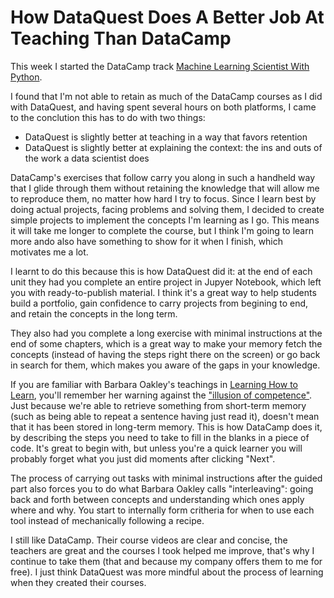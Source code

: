 # How DataQuest Does A Better Job At Teaching Than DataCamp

This week I started the DataCamp track [Machine Learning Scientist With Python](https://www.datacamp.com/tracks/machine-learning-scientist-with-python). 

I found that I'm not able to retain as much of the DataCamp courses as I did with DataQuest, and having spent several hours on both platforms, I came to the conclution this has to do with two things: 

- DataQuest is slightly better at teaching in a way that favors retention
- DataQuest is slightly better at explaining the context: the ins and outs of the work a data scientist does

DataCamp's exercises that follow carry you along in such a handheld way that I glide through them without retaining the knowledge that will allow me to reproduce them, no matter how hard I try to focus. Since I learn best by doing actual projects, facing problems and solving them, I decided to create simple projects to implement the concepts I'm learning as I go. This means it will take me longer to complete the course, but I think I'm going to learn more ando also have something to show for it when I finish, which motivates me a lot. 

I learnt to do this because this is how DataQuest did it: at the end of each unit they had you complete an entire project in Jupyer Notebook, which left you with ready-to-publish material. I think it's a great way to help students build a portfolio, gain confidence to carry projects from begining to end, and retain the concepts in the long term. 

They also had you complete a long exercise with minimal instructions at the end of some chapters, which is a great way to make your memory fetch the concepts (instead of having the steps right there on the screen) or go back in search for them, which makes you aware of the gaps in your knowledge. 

If you are familiar with Barbara Oakley's teachings in [Learning How to Learn](https://www.coursera.org/learn/learning-how-to-learn), you'll remember her warning against the ["illusion of competence"](https://www.coursera.org/learn/learning-how-to-learn). Just because we're able to retrieve something from short-term memory (such as being able to repeat a sentence having just read it), doesn't mean that it has been stored in long-term memory. This is how DataCamp does it, by describing the steps you need to take to fill in the blanks in a piece of code. It's great to begin with, but unless you're a quick learner you will probably forget what you just did moments after clicking "Next". 

The process of carrying out tasks with minimal instructions after the guided part also forces you to do what Barbara Oakley calls "interleaving": going back and forth between concepts and understanding which ones apply where and why. You start to internally form critheria for when to use each tool instead of mechanically following a recipe.

I still like DataCamp. Their course videos are clear and concise, the teachers are great and the courses I took helped me improve, that's why I continue to take them (that and because my company offers them to me for free). I just think DataQuest was more mindful about the process of learning when they created their courses. 

